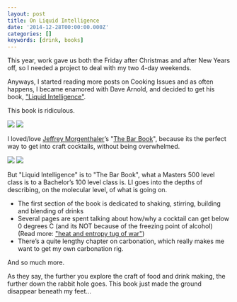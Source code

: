 ```yaml
---
layout: post
title: On Liquid Intelligence
date: '2014-12-28T00:00:00.000Z'
categories: []
keywords: [drink, books]
---
```


This year, work gave us both the Friday after Christmas and after New Years off, so I needed a project to deal with my two 4-day weekends.

Anyways, I started reading more posts on Cooking Issues and as often happens, I became enamored with Dave Arnold, and decided to get his book, ["Liquid Intelligence"](https://www.amazon.com/gp/product/0393089037/ref=as_li_qf_sp_asin_il_tl?ie=UTF8&camp=1789&creative=9325&creativeASIN=0393089037&linkCode=as2&tag=travofawand-20&linkId=GSAOJKSQHTI2OQTE).

This book is ridiculous.

![](https://cdn-images-1.medium.com/max/800/0*03Kf-3nH4V2XmkUG.)
![](https://cdn-images-1.medium.com/max/800/0*fMIJcnp_Hs24G316.)

I loved/love [Jeffrey Morgenthaler](https://www.jeffreymorgenthaler.com/)’s "[The Bar Book](https://www.amazon.com/gp/product/145211384X/ref=as_li_qf_sp_asin_il_tl?ie=UTF8&camp=1789&creative=9325&creativeASIN=145211384X&linkCode=as2&tag=travofawand-20&linkId=52J7CAGO4OYKRJ6C)", because its the perfect way to get into craft cocktails, without being overwhelmed.

![](https://cdn-images-1.medium.com/max/800/0*OBtf69JxZazhZOog.)
![](https://cdn-images-1.medium.com/max/800/0*DtBVYFk8AZNmX1uo.)

But "Liquid Intelligence" is to "The Bar Book", what a Masters 500 level class is to a Bachelor’s 100 level class is. LI goes into the depths of describing, on the molecular level, of what is going on.

*   The first section of the book is dedicated to shaking, stirring, building and blending of drinks
*   Several pages are spent talking about how/why a cocktail can get below 0 degrees C (and its NOT because of the freezing point of alcohol) (Read more: ["heat and entropy tug of war"](https://books.google.com/books?id=yUKAAwAAQBAJ&pg=PT118&lpg=PT118&dq=dave+arnold+heat+and+entropy+tug+of+war&source=bl&ots=QoDZQGokw0&sig=dNX4L_-EhhMee1NIIlhuuqih33Q&hl=en&sa=X&ei=YKGdVOGEBJK5ogSxyILICg&ved=0CCEQ6AEwAA#v=onepage&q=dave%20arnold%20heat%20and%20entropy%20tug%20of%20war&f=false))
*   There’s a quite lengthy chapter on carbonation, which really makes me want to get my own carbonation rig.

And so much more.

As they say, the further you explore the craft of food and drink making, the further down the rabbit hole goes. This book just made the ground disappear beneath my feet…